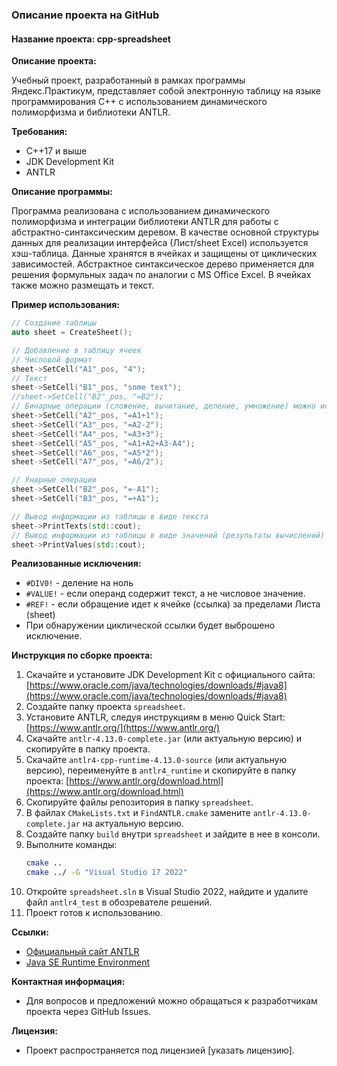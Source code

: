 ### Описание проекта на GitHub

#### Название проекта: cpp-spreadsheet

**Описание проекта:**

Учебный проект, разработанный в рамках программы Яндекс.Практикум, представляет собой электронную таблицу на языке программирования C++ с использованием динамического полиморфизма и библиотеки ANTLR.

**Требования:**
- C++17 и выше
- JDK Development Kit 
- ANTLR

**Описание программы:**

Программа реализована с использованием динамического полиморфизма и интеграции библиотеки ANTLR для работы с абстрактно-синтаксическим деревом. В качестве основной структуры данных для реализации интерфейса (Лист/sheet Excel) используется хэш-таблица. Данные хранятся в ячейках и защищены от циклических зависимостей. Абстрактное синтаксическое дерево применяется для решения формульных задач по аналогии с MS Office Excel. В ячейках также можно размещать и текст.

**Пример использования:**

```cpp
// Создание таблицы
auto sheet = CreateSheet();

// Добавление в таблицу ячеек
// Числовой формат
sheet->SetCell("A1"_pos, "4");
// Текст
sheet->SetCell("B1"_pos, "some text");
//sheet->SetCell("B2"_pos, "=B2");
// Бинарные операции (сложение, вычитание, деление, умножение) можно использовать данные из ячеек, несколько ячеек и т.д.
sheet->SetCell("A2"_pos, "=A1+1");
sheet->SetCell("A3"_pos, "=A2-2");
sheet->SetCell("A4"_pos, "=A3+3");
sheet->SetCell("A5"_pos, "=A1+A2+A3-A4");
sheet->SetCell("A6"_pos, "=A5*2");
sheet->SetCell("A7"_pos, "=A6/2");

// Унарные операции
sheet->SetCell("B2"_pos, "=-A1");
sheet->SetCell("B3"_pos, "=+A1");

// Вывод информации из таблицы в виде текста
sheet->PrintTexts(std::cout);
// Вывод информации из таблицы в виде значений (результаты вычислений)
sheet->PrintValues(std::cout);
```

**Реализованные исключения:**
- `#DIV0!` - деление на ноль
- `#VALUE!` - если операнд содержит текст, а не числовое значение.
- `#REF!` - если обращение идет к ячейке (ссылка) за пределами Листа (sheet)
- При обнаружении циклической ссылки будет выброшено исключение.

**Инструкция по сборке проекта:**

1. Скачайте и установите JDK Development Kit с официального сайта: [https://www.oracle.com/java/technologies/downloads/#java8](https://www.oracle.com/java/technologies/downloads/#java8)
2. Создайте папку проекта `spreadsheet`.
3. Установите ANTLR, следуя инструкциям в меню Quick Start: [https://www.antlr.org/](https://www.antlr.org/)
4. Скачайте `antlr-4.13.0-complete.jar` (или актуальную версию) и скопируйте в папку проекта.
5. Скачайте `antlr4-cpp-runtime-4.13.0-source` (или актуальную версию), переименуйте в `antlr4_runtime` и скопируйте в папку проекта: [https://www.antlr.org/download.html](https://www.antlr.org/download.html)
6. Скопируйте файлы репозитория в папку `spreadsheet`.
7. В файлах `CMakeLists.txt` и `FindANTLR.cmake` замените `antlr-4.13.0-complete.jar` на актуальную версию.
8. Создайте папку `build` внутри `spreadsheet` и зайдите в нее в консоли.
9. Выполните команды:
    ```sh
    cmake ..
    cmake ../ -G "Visual Studio 17 2022"
    ```
10. Откройте `spreadsheet.sln` в Visual Studio 2022, найдите и удалите файл `antlr4_test` в обозревателе решений.
11. Проект готов к использованию.

**Ссылки:**
- [Официальный сайт ANTLR](https://www.antlr.org/)
- [Java SE Runtime Environment](https://www.oracle.com/java/technologies/downloads/#java8)

**Контактная информация:**
- Для вопросов и предложений можно обращаться к разработчикам проекта через GitHub Issues.

**Лицензия:**
- Проект распространяется под лицензией [указать лицензию].
